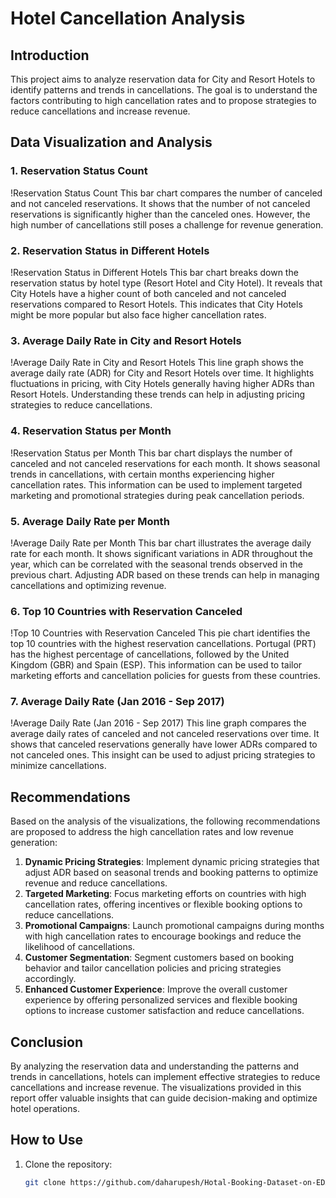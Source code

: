 # Hotel Cancellation Analysis

## Introduction
This project aims to analyze reservation data for City and Resort Hotels to identify patterns and trends in cancellations. The goal is to understand the factors contributing to high cancellation rates and to propose strategies to reduce cancellations and increase revenue.

## Data Visualization and Analysis

### 1. Reservation Status Count
!Reservation Status Count
This bar chart compares the number of canceled and not canceled reservations. It shows that the number of not canceled reservations is significantly higher than the canceled ones. However, the high number of cancellations still poses a challenge for revenue generation.

### 2. Reservation Status in Different Hotels
!Reservation Status in Different Hotels
This bar chart breaks down the reservation status by hotel type (Resort Hotel and City Hotel). It reveals that City Hotels have a higher count of both canceled and not canceled reservations compared to Resort Hotels. This indicates that City Hotels might be more popular but also face higher cancellation rates.

### 3. Average Daily Rate in City and Resort Hotels
!Average Daily Rate in City and Resort Hotels
This line graph shows the average daily rate (ADR) for City and Resort Hotels over time. It highlights fluctuations in pricing, with City Hotels generally having higher ADRs than Resort Hotels. Understanding these trends can help in adjusting pricing strategies to reduce cancellations.

### 4. Reservation Status per Month
!Reservation Status per Month
This bar chart displays the number of canceled and not canceled reservations for each month. It shows seasonal trends in cancellations, with certain months experiencing higher cancellation rates. This information can be used to implement targeted marketing and promotional strategies during peak cancellation periods.

### 5. Average Daily Rate per Month
!Average Daily Rate per Month
This bar chart illustrates the average daily rate for each month. It shows significant variations in ADR throughout the year, which can be correlated with the seasonal trends observed in the previous chart. Adjusting ADR based on these trends can help in managing cancellations and optimizing revenue.

### 6. Top 10 Countries with Reservation Canceled
!Top 10 Countries with Reservation Canceled
This pie chart identifies the top 10 countries with the highest reservation cancellations. Portugal (PRT) has the highest percentage of cancellations, followed by the United Kingdom (GBR) and Spain (ESP). This information can be used to tailor marketing efforts and cancellation policies for guests from these countries.

### 7. Average Daily Rate (Jan 2016 - Sep 2017)
!Average Daily Rate (Jan 2016 - Sep 2017)
This line graph compares the average daily rates of canceled and not canceled reservations over time. It shows that canceled reservations generally have lower ADRs compared to not canceled ones. This insight can be used to adjust pricing strategies to minimize cancellations.

## Recommendations
Based on the analysis of the visualizations, the following recommendations are proposed to address the high cancellation rates and low revenue generation:

1. **Dynamic Pricing Strategies**: Implement dynamic pricing strategies that adjust ADR based on seasonal trends and booking patterns to optimize revenue and reduce cancellations.
2. **Targeted Marketing**: Focus marketing efforts on countries with high cancellation rates, offering incentives or flexible booking options to reduce cancellations.
3. **Promotional Campaigns**: Launch promotional campaigns during months with high cancellation rates to encourage bookings and reduce the likelihood of cancellations.
4. **Customer Segmentation**: Segment customers based on booking behavior and tailor cancellation policies and pricing strategies accordingly.
5. **Enhanced Customer Experience**: Improve the overall customer experience by offering personalized services and flexible booking options to increase customer satisfaction and reduce cancellations.

## Conclusion
By analyzing the reservation data and understanding the patterns and trends in cancellations, hotels can implement effective strategies to reduce cancellations and increase revenue. The visualizations provided in this report offer valuable insights that can guide decision-making and optimize hotel operations.

## How to Use
1. Clone the repository:
   ```bash
   git clone https://github.com/daharupesh/Hotal-Booking-Dataset-on-EDA.git
